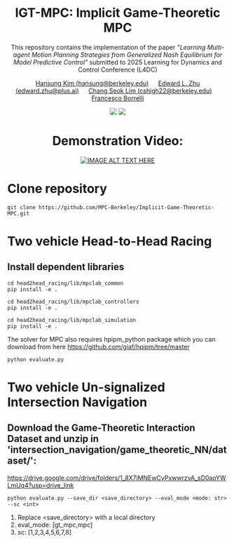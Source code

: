 <div align="center">

# IGT-MPC: Implicit Game-Theoretic MPC
This repository contains the implementation of the paper <em>"Learning Multi-agent Motion Planning Strategies from Generalized Nash Equilibrium for Model Predictive Control"</em> submitted to 2025 Learning for Dynamics and Control Conference (L4DC) 

[Hansung Kim (hansung@berkeley.edu)](https://github.com/hansungkim98122) &emsp; [Edward L. Zhu (edward.zhu@plus.ai)](https://www.linkedin.com/in/edward-zhu/) &emsp; [Chang Seok Lim (cshigh22@berkeley.edu)](https://www.linkedin.com/in/kevin-lim-315b3b258/) &emsp; [Francesco Borrelli](https://me.berkeley.edu/people/francesco-borrelli/)   

![](https://img.shields.io/badge/language-python-blue)
<a href='https://arxiv.org/abs/2402.01116'><img src='https://img.shields.io/badge/Paper-Arxiv-red'></a>

# Demonstration Video:
[![IMAGE ALT TEXT HERE](http://img.youtube.com/vi/JujTQn07LuU/hqdefault.jpg)](https://youtu.be/JujTQn07LuU)
</div>

# Clone repository
```
git clone https://github.com/MPC-Berkeley/Implicit-Game-Theoretic-MPC.git
```
# Two vehicle Head-to-Head Racing
## Install dependent libraries
```
cd head2head_racing/lib/mpclab_common
pip install -e .
```
```
cd head2head_racing/lib/mpclab_controllers
pip install -e .
```
```
cd head2head_racing/lib/mpclab_simulation
pip install -e .
```
The solver for MPC also requires hpipm_python package which you can download from here <href>https://github.com/giaf/hpipm/tree/master</href>

```
python evaluate.py
```
# Two vehicle Un-signalized Intersection Navigation
## Download the Game-Theoretic Interaction Dataset and unzip in 'intersection_navigation/game_theoretic_NN/dataset/':
https://drive.google.com/drive/folders/1_8X7iMNEwCyPxwwrzvA_sD0aoYWLmUq4?usp=drive_link

```
python evaluate.py --save_dir <save_directory> --eval_mode <mode: str> --sc <int>
```

1) Replace <save_directory> with a local directory
2) eval_mode: [gt_mpc,mpc]
3) sc: [1,2,3,4,5,6,7,8]
